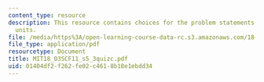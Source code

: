 ```yaml
---
content_type: resource
description: This resource contains choices for the problem statements related to
  units.
file: /media/https%3A/open-learning-course-data-rc.s3.amazonaws.com/18-03sc-differential-equations-fall-2011/01404df2f262fe02c4618b18e1ebdd34_MIT18_03SCF11_s5_3quizc.pdf
file_type: application/pdf
resourcetype: Document
title: MIT18_03SCF11_s5_3quizc.pdf
uid: 01404df2-f262-fe02-c461-8b18e1ebdd34
---
```

